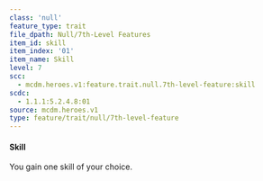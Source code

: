 ```yaml
---
class: 'null'
feature_type: trait
file_dpath: Null/7th-Level Features
item_id: skill
item_index: '01'
item_name: Skill
level: 7
scc:
  - mcdm.heroes.v1:feature.trait.null.7th-level-feature:skill
scdc:
  - 1.1.1:5.2.4.8:01
source: mcdm.heroes.v1
type: feature/trait/null/7th-level-feature
---
```


#### Skill

You gain one skill of your choice.
